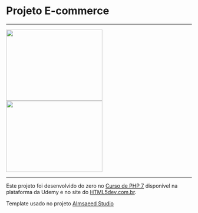 # Projeto E-commerce
<hr>
<div style="display: flex-row">
<img src="https://res.cloudinary.com/oli37/image/upload/v1607449326/Git/E-commerce/ecommerce_2_jsv6qs.png" height=193 width=261>
<img src="https://res.cloudinary.com/oli37/image/upload/v1607449327/Git/E-commerce/ecommerce_1_vipfmu.png" height=193 width=261>
<hr>






Este projeto foi desenvolvido do zero no [Curso de PHP 7](https://www.udemy.com/curso-completo-de-php-7/) disponível na plataforma da Udemy e no site do [HTML5dev.com.br](https://www.html5dev.com.br/curso/curso-completo-de-php-7).

Template usado no projeto [Almsaeed Studio](https://almsaeedstudio.com)
